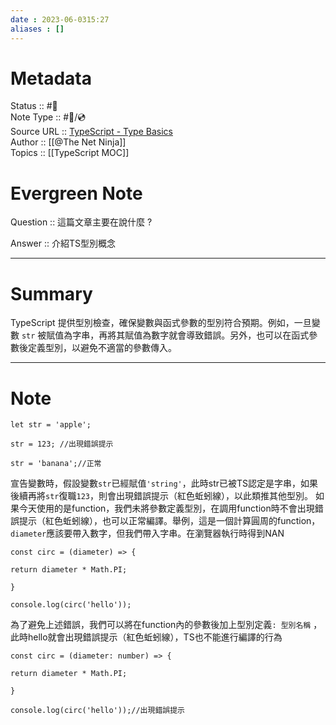 ```yaml
---
date : 2023-06-0315:27
aliases : []
---
```

# Metadata
Status :: #🌱 <br>
Note Type :: #📨/💿 <br>
Source URL :: [TypeScript - Type Basics](https://www.youtube.com/watch?v=0DzDqtcxnz0&list=PL4cUxeGkcC9gUgr39Q_yD6v-bSyMwKPUI&index=3)<br>
Author :: [[@The Net Ninja]]<br>
Topics :: [[TypeScript MOC]]  <br>

# Evergreen Note

Question :: 這篇文章主要在說什麼 ?

Answer :: 介紹TS型別概念

---

# Summary 
TypeScript 提供型別檢查，確保變數與函式參數的型別符合預期。例如，一旦變數 `str` 被賦值為字串，再將其賦值為數字就會導致錯誤。另外，也可以在函式參數後定義型別，以避免不適當的參數傳入。

---

# Note

```
let str = 'apple';

str = 123; //出現錯誤提示

str = 'banana';//正常
```

宣告變數時，假設變數`str`已經賦值`'string'`，此時str已被TS認定是字串，如果後續再將`str`復職`123`，則會出現錯誤提示（紅色蚯蚓線），以此類推其他型別。
如果今天使用的是function，我們未將參數定義型別，在調用function時不會出現錯誤提示（紅色蚯蚓線），也可以正常編譯。舉例，這是一個計算圓周的function，`diameter`應該要帶入數字，但我們帶入字串。在瀏覽器執行時得到NAN
```
const circ = (diameter) => {

return diameter * Math.PI;

}

console.log(circ('hello'));
```
為了避免上述錯誤，我們可以將在function內的參數後加上型別定義`: 型別名稱` ，此時hello就會出現錯誤提示（紅色蚯蚓線），TS也不能進行編譯的行為
```
const circ = (diameter: number) => {

return diameter * Math.PI;

}

console.log(circ('hello'));//出現錯誤提示
```